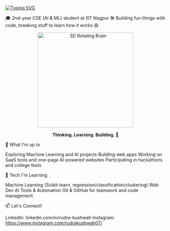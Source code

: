 [![Typing SVG](https://readme-typing-svg.herokuapp.com?font=Fira+Code&pause=1000&color=00F700&width=435&lines=Hey+there!+I'm+Rudra+Kushwah;2nd+Year+CSE+(AI+%26+ML)+Student+%F0%9F%94%A5;I+love+building+cool+tech+stuff)](https://git.io/typing-svg)

🎓 2nd-year CSE (AI & ML) student at IIIT Nagpur
🛠️ Building fun things with code, breaking stuff to learn how it works 😄

<p align="center">
  <img src="https://i.imgur.com/QEHmMUw.gif" width="300" alt="3D Rotating Brain">
</p>

<p align="center"><b>Thinking. Learning. Building. 🧠</b></p>

🚀 What I'm up to

Exploring Machine Learning and AI projects
Building web apps
Working on SaaS tools and one-page AI-powered websites
Participating in hackathons and college fests

🧠 Tech I'm Learning

Machine Learning (Scikit-learn, regression/classification/clustering)
Web Dev
AI Tools & Automation
Git & GitHub for teamwork and code management

📫 Let's Connect!

LinkedIn: linkedin.com/in/rudra-kushwah
Instagram: https://www.instagram.com/rudrakushwah07/
